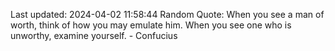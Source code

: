 Last updated: 2024-04-02 11:58:44
Random Quote: When you see a man of worth, think of how you may emulate him. When you see one who is unworthy, examine yourself. - Confucius